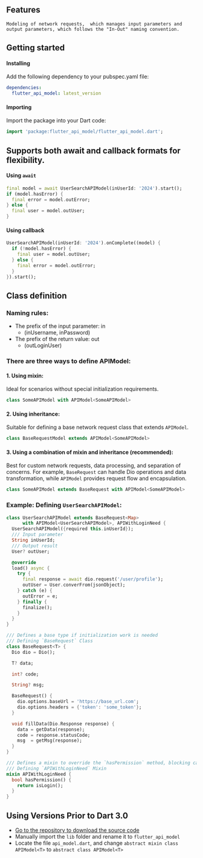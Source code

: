 ## Features
`Modeling of network requests,  which manages input parameters and output parameters, which follows the "In-Out" naming convention.`

## Getting started
#### Installing
Add the following dependency to your pubspec.yaml file:
```yaml
dependencies:
  flutter_api_model: latest_version
```
#### Importing
Import the package into your Dart code:
```dart
import 'package:flutter_api_model/flutter_api_model.dart';
```

## Supports both await and callback formats for flexibility.
#### Using `await`
```dart
final model = await UserSearchAPIModel(inUserId: '2024').start();
if (model.hasError) {
  final error = model.outError;
} else {
  final user = model.outUser;
}
```
#### Using callback
```dart
UserSearchAPIModel(inUserId: '2024').onComplete((model) {
  if (!model.hasError) {
    final user = model.outUser;
  } else {
    final error = model.outError;
  }
}).start();

```

## Class definition
### Naming rules:
- The prefix of the input parameter: in
    - (inUsername, inPassword)
- The prefix of the return value: out
    - (outLoginUser)

### There are three ways to define APIModel:
#### 1. Using mixin:
Ideal for scenarios without special initialization requirements.
```dart
class SomeAPIModel with APIModel<SomeAPIModel>
```
#### 2. Using inheritance:
Suitable for defining a base network request class that extends `APIModel`.
```dart
class BaseRequestModel extends APIModel<SomeAPIModel>
```
#### 3. Using a combination of mixin and inheritance (recommended):
Best for custom network requests, data processing, and separation of concerns. 
For example, `BaseRequest` can handle Dio operations and data transformation, 
while `APIModel` provides request flow and encapsulation.
```dart
class SomeAPIModel extends BaseRequest with APIModel<SomeAPIModel>
```
### Example: Defining `UserSearchAPIModel`:
```dart
class UserSearchAPIModel extends BaseRequest<Map> 
      with APIModel<UserSearchAPIModel>, APIWithLoginNeed {
  UserSearchAPIModel({required this.inUserId});
  /// Input parameter
  String inUserId;
  /// Output result
  User? outUser;

  @override
  load() async {
    try {
      final response = await dio.request('/user/profile');
      outUser = User.converFrom(jsonObject);
    } catch (e) {
      outError = e;
    } finally {
      finalize();
    }
  }
}

/// Defines a base type if initialization work is needed
/// Defining `BaseRequest` Class
class BaseRequest<T> {
  Dio dio = Dio();

  T? data;

  int? code;

  String? msg;

  BaseRequest() {
    dio.options.baseUrl = 'https://base_url.com';
    dio.options.headers = {'token': 'some_token'};
  }

  void fillData(Dio.Response response) {
    data = getData(response);
    code = response.statusCode;
    msg  = getMsg(response);
  }
}

/// Defines a mixin to override the `hasPermission` method, blocking calls when the user is not logged in.
/// Defining `APIWithLoginNeed` Mixin
mixin APIWithLoginNeed {
  bool hasPermission() {
    return isLogin();
  }
}

```

## Using Versions Prior to Dart 3.0
- [Go to the repository to download the source code](https://github.com/Meterwhite/flutter_api_model)
- Manually import the `lib` folder and rename it to `flutter_api_model`
- Locate the file `api_model.dart`, and change `abstract mixin class APIModel<T>` to `abstract class APIModel<T>`